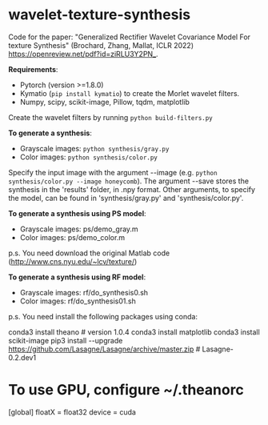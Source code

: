 # wavelet-texture-synthesis

Code for the paper: "Generalized Rectifier Wavelet Covariance Model For texture Synthesis" (Brochard, Zhang, Mallat, ICLR 2022) <https://openreview.net/pdf?id=ziRLU3Y2PN_>.

**Requirements**:
- Pytorch (version >=1.8.0)
- Kymatio (`pip install kymatio`) to create the Morlet wavelet filters.
- Numpy, scipy, scikit-image, Pillow, tqdm, matplotlib

Create the wavelet filters by running `python build-filters.py`

**To generate a synthesis**:
- Grayscale images: `python synthesis/gray.py`
- Color images: `python synthesis/color.py`

Specify the input image with the argument --image (e.g. `python synthesis/color.py --image honeycomb`). The argument --save stores the synthesis in the 'results' folder, in .npy format. Other arguments, to specify the model, can be found in 'synthesis/gray.py' and 'synthesis/color.py'.

**To generate a synthesis using PS model**:
- Grayscale images: ps/demo_gray.m 
- Color images: ps/demo_color.m

p.s. You need download the original Matlab code (http://www.cns.nyu.edu/~lcv/texture/)

**To generate a synthesis using RF model**:
- Grayscale images: rf/do_synthesis0.sh
- Color images: rf/do_synthesis01.sh

p.s. You need install the following packages using conda:

conda3 install theano # version 1.0.4
conda3 install matplotlib
conda3 install scikit-image
pip3  install --upgrade https://github.com/Lasagne/Lasagne/archive/master.zip # Lasagne-0.2.dev1

# To use GPU, configure ~/.theanorc
[global]
floatX = float32
device = cuda


